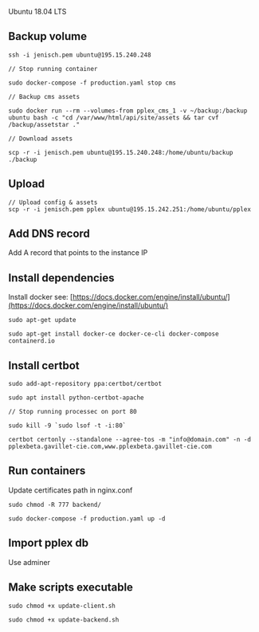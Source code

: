 Ubuntu 18.04 LTS

Backup volume
--- 

```
ssh -i jenisch.pem ubuntu@195.15.240.248
```
```
// Stop running container

sudo docker-compose -f production.yaml stop cms
```
```
// Backup cms assets

sudo docker run --rm --volumes-from pplex_cms_1 -v ~/backup:/backup ubuntu bash -c "cd /var/www/html/api/site/assets && tar cvf /backup/assetstar ."
```
```
// Download assets

scp -r -i jenisch.pem ubuntu@195.15.240.248:/home/ubuntu/backup ./backup
```

Upload
---

```
// Upload config & assets
scp -r -i jenisch.pem pplex ubuntu@195.15.242.251:/home/ubuntu/pplex
```

Add DNS record
---

Add A record that points to the instance IP

Install dependencies
---

Install docker see: [https://docs.docker.com/engine/install/ubuntu/](https://docs.docker.com/engine/install/ubuntu/)
```
sudo apt-get update
```
```
sudo apt-get install docker-ce docker-ce-cli docker-compose containerd.io
```



Install certbot
---

```
sudo add-apt-repository ppa:certbot/certbot
```
```
sudo apt install python-certbot-apache
```
```
// Stop running processec on port 80

sudo kill -9 `sudo lsof -t -i:80`
```
```
certbot certonly --standalone --agree-tos -m "info@domain.com" -n -d pplexbeta.gavillet-cie.com,www.pplexbeta.gavillet-cie.com
```

Run containers
---

Update certificates path in nginx.conf

```
sudo chmod -R 777 backend/
```
```
sudo docker-compose -f production.yaml up -d
```

Import pplex db
---

Use adminer

Make scripts executable
---

```
sudo chmod +x update-client.sh
```
```
sudo chmod +x update-backend.sh
```

